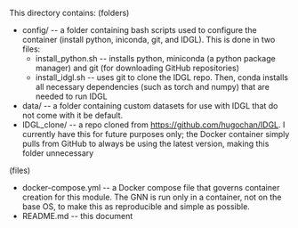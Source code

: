 This directory contains:
(folders)
- config/ -- a folder containing bash scripts used to configure the container (install python, iniconda, git, and IDGL). This is done in two files:
    - install_python.sh -- installs python, miniconda (a python package manager) and git (for downloading GitHub repositories)
    - install_idgl.sh -- uses git to clone the IDGL repo. Then, conda installs all necessary dependencies (such as torch and numpy) that are needed to run IDGL
- data/ -- a folder containing custom datasets for use with IDGL that do not come with it be default.
- IDGL_clone/ -- a repo cloned from https://github.com/hugochan/IDGL. I currently have this for future purposes only; the Docker container simply pulls from GitHub to always be using the latest version, making this folder unnecessary

(files)
- docker-compose.yml -- a Docker compose file that governs container creation for this module. The GNN is run only in a container, not on the base OS, to make this as reproducible and simple as possible.
- README.md -- this document